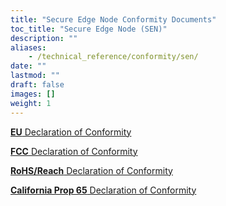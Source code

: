 ```yaml
---
title: "Secure Edge Node Conformity Documents"
toc_title: "Secure Edge Node (SEN)"
description: ""
aliases:
    - /technical_reference/conformity/sen/
date: ""
lastmod: ""
draft: false
images: []
weight: 1
---
```


<p><a href="https://www.zymbit.com/wp-content/uploads/2019/12/Zymbit_EU-Declaration-of-Conformity_ZYMKEY4i_2018.08.pdf" target="_blank" rel="noopener noreferrer"><b>EU</b> Declaration of Conformity</a></p>

<p><a href="https://www.zymbit.com/documentation/zymkey/conformity/Zymbit_FCC-Declaration-of-Conformity_ZYMKEY4i" target="_blank" rel="noopener noreferrer"><b>FCC</b> Declaration of Conformity</a></p>

<p><a href="https://www.zymbit.com/wp-content/uploads/2021/09/Zymbit-RoHS-REACH-Compliance-Notice-2021.08.pdf" target="_blank" rel="noopener noreferrer"><b>RoHS/Reach</b>  Declaration of Conformity</a></p>

<p><a href="https://www.zymbit.com/documentation/zymkey/conformity/Zymbit_CA-Prop65-Declaration-of-Conformity_ZYMKEY4i" target="_blank" rel="noopener noreferrer"><b>California Prop 65</b> Declaration of Conformity</a></p>
